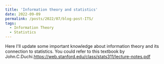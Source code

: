 ```yaml
---
title: 'Information theory and statistics'
date: 2022-09-09
permalink: /posts/2022/07/blog-post-ITS/
tags:
  - Information Theory
  - Statistics
---
```


Here I'll update some important knowledge about information theory and its connection to statistics. You could refer to this textbook by
John.C.Duchi.<https://web.stanford.edu/class/stats311/lecture-notes.pdf>

